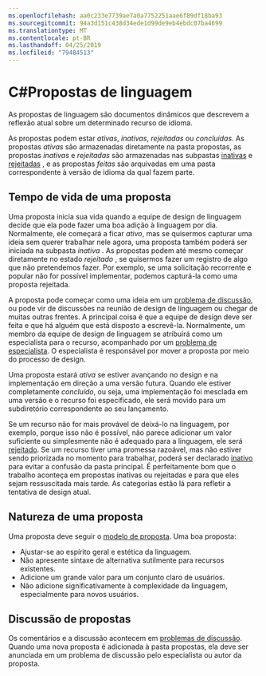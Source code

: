 ```yaml
---
ms.openlocfilehash: aa0c233e7739ae7a0a7752251aae6f89df18ba93
ms.sourcegitcommit: 94a3d151c438d34ede1d99de9eb4ebdc07ba4699
ms.translationtype: MT
ms.contentlocale: pt-BR
ms.lasthandoff: 04/25/2019
ms.locfileid: "79484513"
---
```

# <a name="c-language-proposals"></a>C#Propostas de linguagem

As propostas de linguagem são documentos dinâmicos que descrevem a reflexão atual sobre um determinado recurso de idioma.

As propostas podem estar *ativas*, *inativas*, *rejeitadas* ou *concluídas*. As propostas *ativas* são armazenadas diretamente na pasta propostas, as propostas *inativas* e *rejeitadas* são armazenadas nas subpastas [inativas](proposals/inactive) e [rejeitadas](proposals/rejected) , e as propostas *feitas* são arquivadas em uma pasta correspondente à versão de idioma da qual fazem parte.

## <a name="lifetime-of-a-proposal"></a>Tempo de vida de uma proposta

Uma proposta inicia sua vida quando a equipe de design de linguagem decide que ela pode fazer uma boa adição à linguagem por dia. Normalmente, ele começará a ficar *ativo*, mas se quisermos capturar uma ideia sem querer trabalhar nele agora, uma proposta também poderá ser iniciada na subpasta *inativa* . As propostas podem até mesmo começar diretamente no estado *rejeitado* , se quisermos fazer um registro de algo que não pretendemos fazer. Por exemplo, se uma solicitação recorrente e popular não for possível implementar, podemos capturá-la como uma proposta rejeitada.

A proposta pode começar como uma ideia em um [problema de discussão](https://github.com/dotnet/csharplang/labels/Discussion), ou pode vir de discussões na reunião de design de linguagem ou chegar de muitas outras frentes. A principal coisa é que a equipe de design deve ser feita e que há alguém que está disposto a escrevê-la. Normalmente, um membro da equipe de design de linguagem se atribuirá como um especialista para o recurso, acompanhado por um [problema de especialista](https://github.com/dotnet/csharplang/labels/Proposal%20champion). O especialista é responsável por mover a proposta por meio do processo de design.

Uma proposta estará *ativa* se estiver avançando no design e na implementação em direção a uma versão futura. Quando ele estiver completamente *concluído*, ou seja, uma implementação foi mesclada em uma versão e o recurso foi especificado, ele será movido para um subdiretório correspondente ao seu lançamento.

Se um recurso não for mais provável de deixá-lo na linguagem, por exemplo, porque isso não é possível, não parece adicionar um valor suficiente ou simplesmente não é adequado para a linguagem, ele será [rejeitado](proposals/rejected). Se um recurso tiver uma promessa razoável, mas não estiver sendo priorizada no momento para trabalhar, poderá ser declarado [inativo](proposals/inactive) para evitar a confusão da pasta principal. É perfeitamente bom que o trabalho aconteça em propostas inativas ou rejeitadas e para que eles sejam ressuscitada mais tarde. As categorias estão lá para refletir a tentativa de design atual.

## <a name="nature-of-a-proposal"></a>Natureza de uma proposta

Uma proposta deve seguir o [modelo de proposta](proposal-template.md). Uma boa proposta:

- Ajustar-se ao espírito geral e estética da linguagem.
- Não apresente sintaxe de alternativa sutilmente para recursos existentes.
- Adicione um grande valor para um conjunto claro de usuários.
- Não adicione significativamente à complexidade da linguagem, especialmente para novos usuários.  

## <a name="discussion-of-proposals"></a>Discussão de propostas

Os comentários e a discussão acontecem em [problemas de discussão](https://github.com/dotnet/csharplang/labels/Discussion). Quando uma nova proposta é adicionada à pasta propostas, ela deve ser anunciada em um problema de discussão pelo especialista ou autor da proposta. 

 